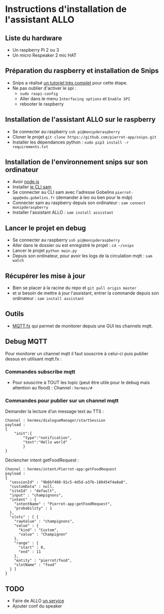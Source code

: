# Instructions d'installation de l'assistant ALLO

## Liste du hardware
* Un raspberry Pi 2 ou 3
* Un micro Respeaker 2 mic HAT

## Préparation du raspberry et installation de Snips
* Snips a réalisé [un tutoriel très complet](https://github.com/snipsco/snips-platform-documentation/wiki/1.-Setup-the-Snips-Voice-Platform) pour cette étape.
* Ne pas oublier d'activer le spi :
	* `sudo raspi-config`
	* Aller dans le menu `Interfacing options` et `Enable SPI`
	* rebooter le raspberry

## Installation de l'assistant ALLO sur le raspberry
* Se connecter au raspberry `ssh pi@monipderaspberry`
* Cloner le projet `git clone https://github.com/pierrot-app/snips.git`
* Installer les dépendances python : `sudo pip3 install -r requirements.txt`

## Installation de l'environnement snips sur son ordinateur
* Avoir [node.js](https://nodejs.org/en/download/)
* Installer [le CLI sam](https://snips.gitbook.io/getting-started/installation)
* Se connecter au CLI sam avec l'adresse Gobelins `pierrot-app@edu.gobelins.fr` (demander à leo ou ben pour le mdp)
* Connecter sam au raspberry depuis son ordinateur : `sam connect monipderaspberry`
* Installer l'assistant ALLO : `sam install assistant`

## Lancer le projet en debug
* Se connecter au raspberry `ssh pi@monipderaspberry`
* Aller dans le dossier ou est enregistré le projet : `cd ~/snips`
* Lancer le projet `python main.py`
* Depuis son ordinateur, pour avoir les logs de la circulation mqtt : `sam watch`

## Récupérer les mise à jour
* Bien se placer à la racine du repo et `git pull origin master`
* et si besoin de mettre à jour l'assistant, entrer la commande depuis son ordinateur : `sam install assistant`

## Outils
* [MQTT.fx](http://mqttfx.org/) qui permet de monitorer depuis une GUI les channels mqtt.

## Debug MQTT
Pour monitorer un channel mqtt il faut souscrire à celui-ci puis publier dessus en utilisant mqtt.fx :

### Commandes subscribe mqtt
* Pour souscrire à TOUT les topic (peut être utile pour le debug mais attention au flood) :
Channel : `hermes/#`

### Commandes pour publier sur un channel mqtt
Demander la lecture d’un message text au TTS :
```shell
Channel : hermes/dialogueManager/startSession
payload :
{
	"init":{
		"type":"notification",
		"text":"Hello world"
		}
}
```
Déclencher intent getFoodRequest :
```shell
Channel : hermes/intent/Pierrot-app:getFoodRequest
payload :
{
  "sessionId" : "9b6bf460-91c5-4d5d-a37b-188454f4a0a8",
  "customData" : null,
  "siteId" : "default",
  "input" : "champignons",
  "intent" : {
    "intentName" : "Pierrot-app:getFoodRequest",
    "probability" : 1
  },
  "slots" : [ {
    "rawValue" : "champignons",
    "value" : {
      "kind" : "Custom",
      "value" : "Champignon"
    },
    "range" : {
      "start" : 0,
      "end" : 11
    },
    "entity" : "pierrot/food",
    "slotName" : "food"
  } ]
}

```


## TODO
* Faire de ALLO [un service](https://github.com/Psychokiller1888/MyChef/blob/master/mychef.service)
* Ajouter conf du speaker
